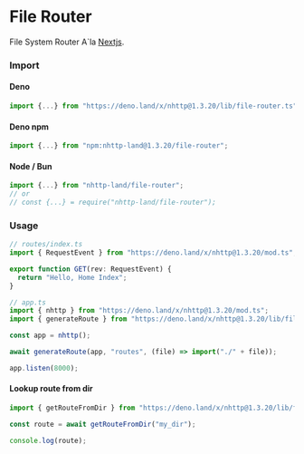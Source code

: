 # File Router
File System Router A`la [Nextjs](https://nextjs.org/).

### Import
#### Deno
```ts
import {...} from "https://deno.land/x/nhttp@1.3.20/lib/file-router.ts";
```
#### Deno npm
```ts
import {...} from "npm:nhttp-land@1.3.20/file-router";
```
#### Node / Bun
```ts
import {...} from "nhttp-land/file-router";
// or
// const {...} = require("nhttp-land/file-router");
```

### Usage
```ts
// routes/index.ts
import { RequestEvent } from "https://deno.land/x/nhttp@1.3.20/mod.ts";

export function GET(rev: RequestEvent) {
  return "Hello, Home Index";
}
```
```ts
// app.ts
import { nhttp } from "https://deno.land/x/nhttp@1.3.20/mod.ts";
import { generateRoute } from "https://deno.land/x/nhttp@1.3.20/lib/file-router.ts";

const app = nhttp();

await generateRoute(app, "routes", (file) => import("./" + file));

app.listen(8000);
```

#### Lookup route from dir

```ts
import { getRouteFromDir } from "https://deno.land/x/nhttp@1.3.20/lib/file-router.ts";

const route = await getRouteFromDir("my_dir");

console.log(route);
```